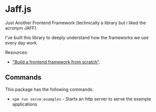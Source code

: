 # Jaff.js

Just Another Frontend Framework (technically a library but i liked the acronym JAFF).

I've built this library to deeply understand how the frameworks we use every day work.

Resources:

- ["Build a frontend framework from scratch"](<(http://mng.bz/aM2o)>).

## Commands

This package has the following commands:

- `npm run serve:examples` - Starts an http server to serve the example applications
